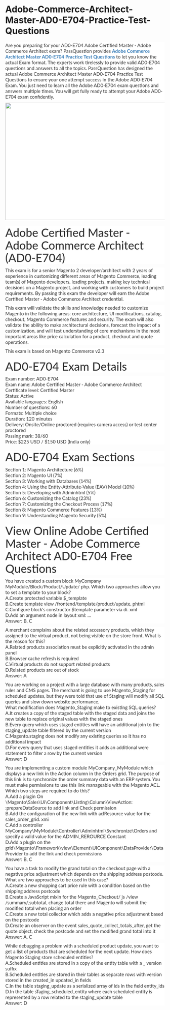 # Adobe-Commerce-Architect-Master-AD0-E704-Practice-Test-Questions
<p>
	<span style="font-size:12px;font-weight:normal;">
	<p style="box-sizing:border-box;margin-top:0px;margin-bottom:10px;color:#333333;font-family:Lato;font-size:15px;white-space:normal;background-color:#FFFFFF;">
		Are you preparing for your AD0-E704 Adobe Certified Master - Adobe Commerce Architect exam? PassQuestion provides&nbsp;<span style="box-sizing:border-box;font-weight:700;"><a href="https://www.passquestion.com/ad0-e704.html" style="box-sizing:border-box;background-color:transparent;color:#337AB7;text-decoration-line:none;">Adobe Commerce Architect Master AD0-E704 Practice Test Questions</a></span>&nbsp;to let you know the actual Exam format. The experts work tirelessly to provide valid AD0-E704 questions and answers to all the topics. PassQuestion has designed the actual Adobe Commerce Architect Master AD0-E704 Practice Test Questions to ensure your one attempt success in the Adobe AD0-E704 Exam. You just need to learn all the Adobe AD0-E704 exam questions and answers multiple times. You will get fully ready to attempt your Adobe AD0-E704 exam confidently.
	</p>
	<p style="box-sizing:border-box;margin-top:0px;margin-bottom:10px;color:#333333;font-family:Lato;font-size:15px;white-space:normal;background-color:#FFFFFF;">
		<img alt="" src="https://www.passquestion.com/uploads/pqcom/images/20220804/7d26af230a1bc5bdcf7af5954376f48c.png" style="box-sizing:border-box;vertical-align:middle;max-width:100%;height:369px;width:600px;" />
	</p>
	<h1 style="box-sizing:border-box;margin:20px 0px 10px;font-size:36px;font-family:Lato;font-weight:500;line-height:1.1;color:#333333;white-space:normal;background-color:#FFFFFF;">
		Adobe Certified Master - Adobe Commerce Architect (AD0-E704)
	</h1>
	<p style="box-sizing:border-box;margin-top:0px;margin-bottom:10px;color:#333333;font-family:Lato;font-size:15px;white-space:normal;background-color:#FFFFFF;">
		This exam is for a senior Magento 2 developer/architect with 2 years of experience in customizing different areas of Magento Commerce, leading team(s) of Magento developers, leading projects, making key technical decisions on a Magento project, and working with customers to build project requirements. By passing this exam the developer will earn the Adobe Certified Master - Adobe Commerce Architect credential.
	</p>
	<p style="box-sizing:border-box;margin-top:0px;margin-bottom:10px;color:#333333;font-family:Lato;font-size:15px;white-space:normal;background-color:#FFFFFF;">
		This exam will validate the skills and knowledge needed to customize Magento in the following areas: core architecture, UI modifications, catalog, checkout, Magento Commerce features and security. The exam will also validate the ability to make architectural decisions, forecast the impact of a customization, and will test understanding of core mechanisms in the most important areas like price calculation for a product, checkout and quote operations.
	</p>
	<p style="box-sizing:border-box;margin-top:0px;margin-bottom:10px;color:#333333;font-family:Lato;font-size:15px;white-space:normal;background-color:#FFFFFF;">
		This exam is based on Magento Commerce v2.3
	</p>
	<h1 style="box-sizing:border-box;margin:20px 0px 10px;font-size:36px;font-family:Lato;font-weight:500;line-height:1.1;color:#333333;white-space:normal;background-color:#FFFFFF;">
		AD0-E704 Exam Details
	</h1>
	<p style="box-sizing:border-box;margin-top:0px;margin-bottom:10px;color:#333333;font-family:Lato;font-size:15px;white-space:normal;background-color:#FFFFFF;">
		Exam number: AD0-E704<br style="box-sizing:border-box;" />
Exam name: Adobe Certified Master - Adobe Commerce Architect<br style="box-sizing:border-box;" />
Certificate level: Certified Master<br style="box-sizing:border-box;" />
Status: Active<br style="box-sizing:border-box;" />
Available languages: English<br style="box-sizing:border-box;" />
Number of questions: 60<br style="box-sizing:border-box;" />
Formats: Multiple choice<br style="box-sizing:border-box;" />
Duration: 120 minutes<br style="box-sizing:border-box;" />
Delivery: Onsite/Online proctored (requires camera access) or test center proctored<br style="box-sizing:border-box;" />
Passing mark: 38/60<br style="box-sizing:border-box;" />
Price: $225 USD / $150 USD (India only)
	</p>
	<h1 style="box-sizing:border-box;margin:20px 0px 10px;font-size:36px;font-family:Lato;font-weight:500;line-height:1.1;color:#333333;white-space:normal;background-color:#FFFFFF;">
		AD0-E704 Exam Sections
	</h1>
	<p style="box-sizing:border-box;margin-top:0px;margin-bottom:10px;color:#333333;font-family:Lato;font-size:15px;white-space:normal;background-color:#FFFFFF;">
		Section 1: Magento Architecture (6%)<br style="box-sizing:border-box;" />
Section 2: Magento UI (7%)<br style="box-sizing:border-box;" />
Section 3: Working with Databases (14%)<br style="box-sizing:border-box;" />
Section 4: Using the Entity-Attribute-Value (EAV) Model (10%)<br style="box-sizing:border-box;" />
Section 5: Developing with Adminhtml (5%)<br style="box-sizing:border-box;" />
Section 6: Customizing the Catalog (23%)<br style="box-sizing:border-box;" />
Section 7: Customizing the Checkout Process (17%)<br style="box-sizing:border-box;" />
Section 8: Magento Commerce Features (13%)<br style="box-sizing:border-box;" />
Section 9: Understanding Magento Security (5%)
	</p>
	<h1 style="box-sizing:border-box;margin:20px 0px 10px;font-size:36px;font-family:Lato;font-weight:500;line-height:1.1;color:#333333;white-space:normal;background-color:#FFFFFF;">
		View Online Adobe Certified Master - Adobe Commerce Architect AD0-E704 Free Questions
	</h1>
	<p style="box-sizing:border-box;margin-top:0px;margin-bottom:10px;color:#333333;font-family:Lato;font-size:15px;white-space:normal;background-color:#FFFFFF;">
		You have created a custom block MyCompany MyModule/Block/Product/Update/ php. Which two approaches allow you to set a template to your block?<br style="box-sizing:border-box;" />
A.Create protected variable $_template<br style="box-sizing:border-box;" />
B.Create template view /frontend/template/product/update, phtml<br style="box-sizing:border-box;" />
C.Configure block's constructor $template parameter via di. xml<br style="box-sizing:border-box;" />
D.Add an argument node in layout xml: ...<br style="box-sizing:border-box;" />
Answer: B, C
	</p>
	<p style="box-sizing:border-box;margin-top:0px;margin-bottom:10px;color:#333333;font-family:Lato;font-size:15px;white-space:normal;background-color:#FFFFFF;">
		A merchant complains about the related accessory products, which they assigned to the virtual product, not being visible on the store front. What is the reason for this?<br style="box-sizing:border-box;" />
A.Related products association must be explicitly activated in the admin panel<br style="box-sizing:border-box;" />
B.Browser cache refresh is required<br style="box-sizing:border-box;" />
C.Virtual products do not support related products<br style="box-sizing:border-box;" />
D.Related products are out of stock<br style="box-sizing:border-box;" />
Answer: A
	</p>
	<p style="box-sizing:border-box;margin-top:0px;margin-bottom:10px;color:#333333;font-family:Lato;font-size:15px;white-space:normal;background-color:#FFFFFF;">
		You are working on a project with a large database with many products, sales rules and CMS pages. The merchant is going to use Magento_Staging for scheduled updates, but they were told that use of Staging will modify all SQL queries and slow down website performance.<br style="box-sizing:border-box;" />
What modification does Magento_Staging make to existing SQL queries?<br style="box-sizing:border-box;" />
A.It creates a copy of the staged table with the staged data and joins the new table to replace original values with the staged ones<br style="box-sizing:border-box;" />
B.Every query which uses staged entities will have an additional join to the staging_update table filtered by the current version<br style="box-sizing:border-box;" />
C.Magento.staging does not modify any existing queries so it has no additional impact<br style="box-sizing:border-box;" />
D.For every query that uses staged entities it adds an additional were statement to filter a row by the current version<br style="box-sizing:border-box;" />
Answer: D
	</p>
	<p style="box-sizing:border-box;margin-top:0px;margin-bottom:10px;color:#333333;font-family:Lato;font-size:15px;white-space:normal;background-color:#FFFFFF;">
		You are implementing a custom module MyCompany_MyModule which displays a new link in the Action column in the Orders grid. The purpose of this link is to synchronize the order summary data with an ERP system. You must make permissions to use this link manageable with the Magento ACL.<br style="box-sizing:border-box;" />
Which two steps are required to do this?<br style="box-sizing:border-box;" />
A.Add a plugin On \Magento\Sales\Ui\Component\Listing\Column\ViewAction: :prepareDataSource to add link and Check permission<br style="box-sizing:border-box;" />
B.Add the configuration of the new link with aclResource value for the sales_order_grid. xmi<br style="box-sizing:border-box;" />
C.Add a controller MyCompany\MyModule\Controller\Adminhtml\Synchronize\Orders and specify a valid value for the ADMIN_REROURCE Constant<br style="box-sizing:border-box;" />
D.Add a plugin on the grid\Magento\Framework\view\Eiement\UIComponent\DataProvider\DataProvider to add the link and check permissions<br style="box-sizing:border-box;" />
Answer: B, C
	</p>
	<p style="box-sizing:border-box;margin-top:0px;margin-bottom:10px;color:#333333;font-family:Lato;font-size:15px;white-space:normal;background-color:#FFFFFF;">
		You have a task to modify the grand total on the checkout page with a negative price adjustment which depends on the shipping address postcode. What are two approaches to be used in this case?<br style="box-sizing:border-box;" />
A.Create a new shopping cart price rule with a condition based on the shipping address postcode<br style="box-sizing:border-box;" />
B.Create a JavaScript mixin for the Magento_Checkout/ js /view /summary/,subtotal, change total there and Magento will submit the modified total when placing an order<br style="box-sizing:border-box;" />
C.Create a new total collector which adds a negative price adjustment based on the postcode<br style="box-sizing:border-box;" />
D.Create an observer on the event sales_quote_collect_totals_after, get the quote object, check the postcode and set the modified grand total into it<br style="box-sizing:border-box;" />
Answer: A, C
	</p>
	<p style="box-sizing:border-box;margin-top:0px;margin-bottom:10px;color:#333333;font-family:Lato;font-size:15px;white-space:normal;background-color:#FFFFFF;">
		While debugging a problem with a scheduled product update, you want to get a list of products that are scheduled for the next update. How does Magento Staging store scheduled entities?<br style="box-sizing:border-box;" />
A.Scheduled entities are stored in a copy of the entity table with a _ version suffix<br style="box-sizing:border-box;" />
B.Scheduled entities are stored in their tables as separate rows with version stored in the created_in updated_in fields<br style="box-sizing:border-box;" />
C.In the table staging_update as a serialized array of ids in the field entity_ids<br style="box-sizing:border-box;" />
D.In the table sTaging_scheduied_entity where each scheduled entity is represented by a row related to the staging_update table<br style="box-sizing:border-box;" />
Answer: D
	</p>
</span>
</p>
